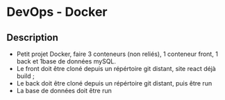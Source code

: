 # DevOps - Docker
## Description
- Petit projet Docker, faire 3 conteneurs (non reliés), 1 conteneur front, 1 back et 1base de données mySQL.
- Le front doit être cloné depuis un répértoire git distant, site react déjà build ;
- Le back doit être cloné depuis un répértoire git distant, puis être run
- La base de données doit être run